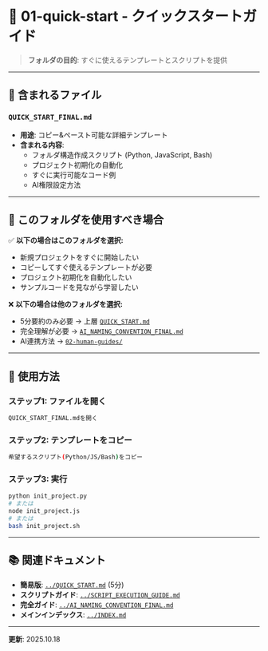 # 📁 01-quick-start - クイックスタートガイド

> **フォルダの目的**: すぐに使えるテンプレートとスクリプトを提供

---

## 📄 含まれるファイル

### `QUICK_START_FINAL.md`
- **用途**: コピー&ペースト可能な詳細テンプレート
- **含まれる内容**:
  - フォルダ構造作成スクリプト (Python, JavaScript, Bash)
  - プロジェクト初期化の自動化
  - すぐに実行可能なコード例
  - AI権限設定方法

---

## 🎯 このフォルダを使用すべき場合

✅ **以下の場合はこのフォルダを選択:**
- 新規プロジェクトをすぐに開始したい
- コピーしてすぐ使えるテンプレートが必要
- プロジェクト初期化を自動化したい
- サンプルコードを見ながら学習したい

❌ **以下の場合は他のフォルダを選択:**
- 5分要約のみ必要 → 上層 [`QUICK_START.md`](../QUICK_START.md)
- 完全理解が必要 → [`AI_NAMING_CONVENTION_FINAL.md`](../AI_NAMING_CONVENTION_FINAL.md)
- AI連携方法 → [`02-human-guides/`](../02-human-guides/)

---

## 🚀 使用方法

### ステップ1: ファイルを開く
```bash
QUICK_START_FINAL.mdを開く
```

### ステップ2: テンプレートをコピー
```bash
希望するスクリプト(Python/JS/Bash)をコピー
```

### ステップ3: 実行
```bash
python init_project.py
# または
node init_project.js
# または
bash init_project.sh
```

---

## 📚 関連ドキュメント

- **簡易版**: [`../QUICK_START.md`](../QUICK_START.md) (5分)
- **スクリプトガイド**: [`../SCRIPT_EXECUTION_GUIDE.md`](../SCRIPT_EXECUTION_GUIDE.md)
- **完全ガイド**: [`../AI_NAMING_CONVENTION_FINAL.md`](../AI_NAMING_CONVENTION_FINAL.md)
- **メインインデックス**: [`../INDEX.md`](../INDEX.md)

---

**更新**: 2025.10.18
